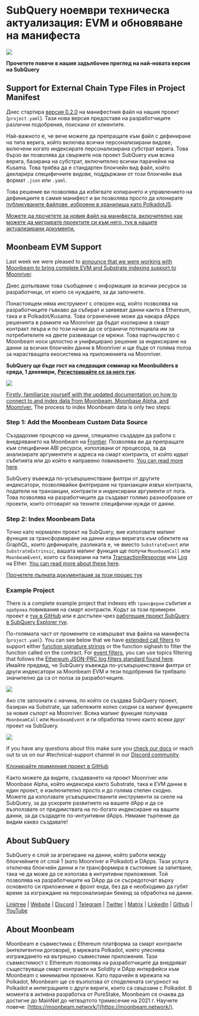 # SubQuery ноември техническа актуализация: EVM и обновяване на манифеста

![](https://miro.medium.com/max/1400/1*q9GErDrvAyacOPm97krV6Q.png)

**Прочетете повече в нашия задълбочен преглед на най-новата версия на SubQuery**

## Support for External Chain Type Files in Project Manifest

Днес стартира [версия 0.2.0](https://doc.subquery.network/create/manifest/) на манифестния файл на нашия проект (`project.yaml`). Тази нова версия предоставя на разработчиците различни подобрения, поискани от клиентите.

Най-важното е, че вече можете да препращате към файл с дефиниране на типа верига, който включва всички персонализирани видове, включени когато индексирате персонализирана субстрат верига. Това бързо ви позволява да свържете нов проект SubQuery към всяка верига, базирана на субстрат, включително всички парачейни на Kusama. Това трябва да е стандартен блокчейн вид файл, който декларира специфичните видове, поддържани от този блокчейн във формат `.json` или `.yaml`.

Това решение ви позволява да избягвате копирането и управлението на дефинициите в самия манифест и ви позволява просто да клонирате [публикуваните файлове, изброени в хранилища като PolkadotJS](https://github.com/polkadot-js/apps/tree/master/packages/apps-config/src/api/spec).

[Можете да прочетете за новия файл на манифеста, включително как можете да мигрирате проектите си към него, тук в нашите актуализирани документи.](https://doc.subquery.network/create/manifest/)

## Moonbeam EVM Support

Last week we were pleased to [announce that we were working with Moonbeam to bring complete EVM and Substrate indexing support to Moonriver](../customer_announcements/20211028-moonbeam-evm.md).

Днес допълваме това съобщение с информация за всички ресурси за разработчици, от които се нуждаете, за да започнете.

Понастоящем няма инструмент с отворен код, който позволява на разработчиците гъвкаво да събират и заявяват данни както в Ethereum, така и в Polkadot/Kusama. Това ограничение може да накара dApps решенията в рамките на Moonriver да бъдат изолирани в смарт контракт леъра и по този начин да се ограничи потенциала им за потребителите на двете развиващи се мрежи. Това партньорство с Moonbeam носи цялостно и унифицирано решение за индексиране на данни за всички блокчейн данни в Moonriver и ще бъде от голяма полза за нарастващата екосистема на приложенията на Moonriver.

**SubQuery ще бъде гост на следващия семинар на Moonbuilders в сряда, 1 декември,** [**Регистрирайте се за него тук**](https://www.crowdcast.io/e/moonbuilders-ws/10)**.**

![](https://miro.medium.com/max/600/1*AET6Ek_PqFDRoc29Jiitnw.gif)

[Firstly, familiarize yourself with the updated documentation on how to connect to and index data from Moonbeam, Moonbase Alpha, and Moonriver.](https://doc.subquery.network/create/substrate-evm/) The process to index Moonbeam data is only two steps:

### Step 1: Add the Moonbeam Custom Data Source

Създадохме процесор на данни, специално създаден да работи с внедряването на Moonbeam на [Frontier](https://github.com/paritytech/frontier). Позволява ви да препращате към специфични ABI ресурси, използвани от процесора, за да анализирате аргументите и адреса на смарт контракта, от който идват събитията или до който е направено повикването. [You can read more here](https://doc.subquery.network/create/substrate-evm/#data-source-spec).

SubQuery въвежда по-усъвършенствани филтри от другите индексатори, позволявайки филтриране на транзакции извън контракта, податели на транзакции, контракти и индексирани аргументи от лога. Това позволява на разработчиците да създават голямо разнообразие от проекти, които отговарят на техните специфични нужди от данни.

### Step 2: Index Moonbeam Data

Точно като нормален проект на SubQuery, вие използвате мапинг функция за трансформиране на данни извън веригата към обектите на GraphQL, които дефинирате, разликата е, че вместо `SubstrateEvent` или `SubstrateExtrinsic`, вашата мапинг функция ще получи `MoonbeamCall` или `MoonbeamEvent`, които са базирани на типа [TransactionResponse](https://docs.ethers.io/v5/api/providers/types/#providers-TransactionResponse) или [Log](https://docs.ethers.io/v5/api/providers/types/#providers-Log) на Ether. [You can read more about these here](https://doc.subquery.network/create/substrate-evm/#frontierevmcall).

[Прочетете пълната документация за този процес тук](https://doc.subquery.network/create/substrate-evm/#frontierevmcall)

### Example Project

There is a complete example project that indexes eth `трансферни` събития и `одобрява` повиквания на смарт контракти. Кодът за този примерен проект е [тук в GitHub](https://github.com/subquery/tutorials-moonriver-evm-starter) или е достъпен чрез [работещия проект SubQuery в SubQuery Explorer тук](https://explorer.subquery.network/subquery/subquery/moonriver-evm-starter-project).

По-голямата част от промените се извършват във файла на манифеста (`project.yaml`). You can see below that we have [extended call filters](https://doc.subquery.network/create/substrate-evm/#call-filters) to support either [function signature strings](https://docs.ethers.io/v5/api/utils/abi/fragments/#FunctionFragment) or the function sighash to filter the function called on the contract. For [event filters](https://doc.subquery.network/create/substrate-evm/#event-filters), you can use topics filtering that follows the [Ethereum JSON-PRC log filters standard found here](https://docs.ethers.io/v5/concepts/events/). Имайте предвид, че SubQuery въвежда по-усъвършенствани филтри от други индексатори за Moonbeam EVM и тези подобрения би трябвало значително да са от полза за разработчиците.

![](https://miro.medium.com/max/700/1*4JRHItnILfCie4FT6sYLEA.png)

Ако сте запознати с начина, по който се създава SubQuery проект, базиран на Substrate, ще забележите колко сходни са мапинг функциите за новия съпорт на Moonriver. Всяка мапинг функция получава `MoonbeamCall` или `MoonbeamEvent` и ги обработва точно както всеки друг проект на SubQuery.

![](https://miro.medium.com/max/700/1*k4_uJYYCsTnPRRJ7avq2WA.png)

If you have any questions about this make sure you [check our docs](https://doc.subquery.network/create/substrate-evm) or reach out to us on our #technical-support channel in our [Discord community](https://discord.com/invite/subquery).

[Клонирайте примерния проект в GitHub](https://github.com/subquery/tutorials-moonriver-evm-starter)

Както можете да видите, създаването на проект Moonriver или Moonbase Alpha, който индексира както Substrate, така и EVM данни в един проект, е изключително просто и до голяма степен сходно. Можете да използвате усъвършенстваните инструменти за скеле на SubQuery, за да ускорите развитието на вашите dApp и да се възползвате от предимствата на по-богато индексиране на вашите данни, за да създадете по-интуитивни dApps. Нямаме търпение да видим какво създавате!

## About SubQuery

SubQuery е слой за агрегиране на данни, който работи между блокчейните от слой 1 (като Moonriver и Polkadot) и DApps. Тази услуга отключва блокчейн данни и ги трансформира в състояние за запитване, така че да може да се използва в интуитивни приложения. Той позволява на разработчиците на DApp да се съсредоточат върху основното си приложение и фронт енда, без да е необходимо да губят време за изграждане на персонализиран бекенд за обработка на данни.

​​[Linktree](https://linktr.ee/subquerynetwork) | [Website](https://subquery.network/) | [Discord](https://discord.com/invite/78zg8aBSMG) | [Telegram](https://t.me/subquerynetwork) | [Twitter](https://twitter.com/subquerynetwork) | [Matrix](https://matrix.to/#/#subquery:matrix.org) | [LinkedIn](https://www.linkedin.com/company/subquery) | [Github](https://github.com/subquery/subql) | [YouTube](https://www.youtube.com/channel/UCi1a6NUUjegcLHDFLr7CqLw)

## About Moonbeam

Moonbeam е съвместима с Ethereum платформа за смарт контракти (интелигентни договори), в мрежата Polkadot, която улеснява изграждането на вътрешно съвместими приложения. Тази съвместимост с Ethereum позволява на разработчиците да внедряват съществуващи смарт контракти на Solidity и DApp интерфейси към Moonbeam с минимални промени. Като парачейн в мрежата на Polkadot, Moonbeam ще се възползва от споделената сигурност на Polkadot и интеграциите с други вериги, които са свързани с Polkadot. В момента в активна разработка от PureStake, Moonbeam се очаква да достигне до MainNet до четвъртото тримесечие на 2021 г. Научете повече: [https://moonbeam.network/](https://moonbeam.network/).
